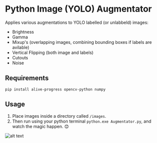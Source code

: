# Python Image (YOLO) Augmentator
Applies various augmentations to YOLO labelled (or unlabbeld) images:
- Brightness
- Gamma
- Mixup's (overlapping images, combining bounding boxes if labels are avilable)
- Vertical Flipping (both image and labels)
- Cutouts
- Noise

## Requirements
`pip install alive-progress opencv-python numpy`

## Usage
1. Place images inside a directory called `/images`.
2. Then run using your python terminal `python.exe Augmentator.py`, and watch the magic happen. 😊

![alt text](https://i.imgur.com/tSM5QcB.png)
